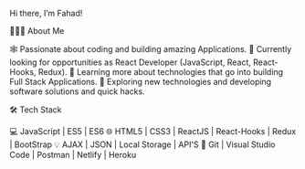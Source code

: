 Hi there, I’m Fahad!

👨🏻‍💻 About Me

🕸️ Passionate about coding and building amazing Applications.
🔭 Currently looking for opportunities as React Developer (JavaScript, React, React-Hooks, Redux).
🌱 Learning more about technologies that go into building Full Stack Applications.
🤔 Exploring new technologies and developing software solutions and quick hacks.

🛠 Tech Stack

💻 JavaScript | ES5 | ES6
🌐 HTML5 | CSS3 | ReactJS | React-Hooks | Redux | BootStrap
💡 AJAX | JSON | Local Storage | API'S
🔧 Git | Visual Studio Code | Postman | Netlify | Heroku
